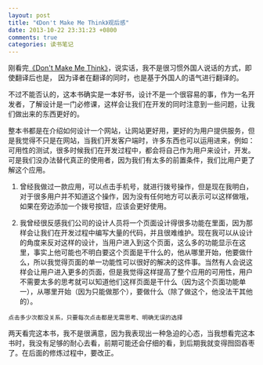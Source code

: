 ```yaml
---
layout: post
title: "《Don't Make Me Think》观后感"
date: 2013-10-22 23:31:23 +0800
comments: true
categories: 读书笔记
---
```

刚看完[《Don\'t Make Me Think》](http://www.amazon.cn/gp/product/B00QGA04RM/ref=as_li_ss_tl?ie=UTF8&camp=536&creative=3132&creativeASIN=B00QGA04RM&linkCode=as2&tag=robinwu-23)，说实话，我不是很习惯外国人说话的方式，即使翻译后也是， 因为译者在翻译的同时，也是基于外国人的语气进行翻译的。

不过不能否认的，这本书确实是一本好书，设计不是一个很容易的事，作为一名开发者，了解设计是一门必修课，这样会让我们在开发的同时注意到一些问题，让我们做出来的东西更好的。<!-- more -->

整本书都是在介绍如何设计一个网站，让网站更好用，更好的为用户提供服务，但是我觉得不只是在网站，当我们开发客户端时，许多东西也可以运用进来，例如：可用性的测试，很多时候我们在开发过程中，都会将自己作为用户来设计，开发。可是我们没办法替代真正的使用者，因为我们有太多的前置条件，我们比用户更了解这个应用。

1. 曾经我做过一款应用，可以点击手机号，就进行拨号操作，但是现在我明白，对于很多用户并不知道这个操作，因为没有任何地方可以表示可以这样做哦，如果在旁边添加一个拨号按钮，应该会更好使用。

1. 我曾经很反感我们公司的设计人员将一个页面设计得很多功能在里面，因为那样会让我们在开发过程中编写大量的代码，并且很难维护。现在我可以从设计的角度来反对这样的设计，当用户进入到这个页面，这么多的功能显示在这里，事实上他可能也不明白要这个页面是干什么的，他从哪里开始，他要做什么，所以我觉得页面的单一功能性可以很好的解决的这件事。当然有人会说这样会让用户进入更多的页面，但是我觉得这样提高了整个应用的可用性，用户不需要太多的思考就可以知道他们这样页面是干什么（因为这个页面功能单一），从哪里开始（因为只能做那个），要做什么（除了做这个，他没法干其他的）。

`点击多少次都没关系，只要每次点击都是无需思考、明确无误的选择`

两天看完这本书，我不是很满意，因为我表现出一种急迫的心态，当我想看完这本书时，我没有足够的耐心去看，前期可能还会仔细的看，到后期我就变得囫囵吞枣了。在后面的修炼过程中，要改正。

